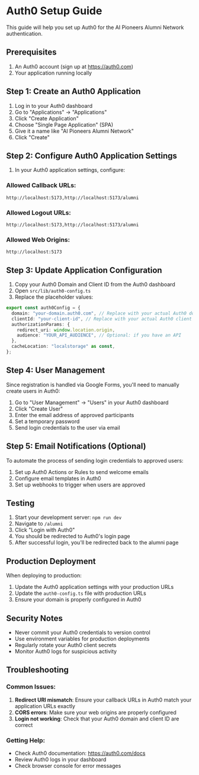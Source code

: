 # Auth0 Setup Guide

This guide will help you set up Auth0 for the AI Pioneers Alumni Network authentication.

## Prerequisites

1. An Auth0 account (sign up at https://auth0.com)
2. Your application running locally

## Step 1: Create an Auth0 Application

1. Log in to your Auth0 dashboard
2. Go to "Applications" → "Applications"
3. Click "Create Application"
4. Choose "Single Page Application" (SPA)
5. Give it a name like "AI Pioneers Alumni Network"
6. Click "Create"

## Step 2: Configure Auth0 Application Settings

1. In your Auth0 application settings, configure:

### Allowed Callback URLs:
```
http://localhost:5173,http://localhost:5173/alumni
```

### Allowed Logout URLs:
```
http://localhost:5173,http://localhost:5173/alumni
```

### Allowed Web Origins:
```
http://localhost:5173
```

## Step 3: Update Application Configuration

1. Copy your Auth0 Domain and Client ID from the Auth0 dashboard
2. Open `src/lib/auth0-config.ts`
3. Replace the placeholder values:

```typescript
export const auth0Config = {
  domain: "your-domain.auth0.com", // Replace with your actual Auth0 domain
  clientId: "your-client-id", // Replace with your actual Auth0 client ID
  authorizationParams: {
    redirect_uri: window.location.origin,
    audience: "YOUR_API_AUDIENCE", // Optional: if you have an API
  },
  cacheLocation: "localstorage" as const,
};
```

## Step 4: User Management

Since registration is handled via Google Forms, you'll need to manually create users in Auth0:

1. Go to "User Management" → "Users" in your Auth0 dashboard
2. Click "Create User"
3. Enter the email address of approved participants
4. Set a temporary password
5. Send login credentials to the user via email

## Step 5: Email Notifications (Optional)

To automate the process of sending login credentials to approved users:

1. Set up Auth0 Actions or Rules to send welcome emails
2. Configure email templates in Auth0
3. Set up webhooks to trigger when users are approved

## Testing

1. Start your development server: `npm run dev`
2. Navigate to `/alumni`
3. Click "Login with Auth0"
4. You should be redirected to Auth0's login page
5. After successful login, you'll be redirected back to the alumni page

## Production Deployment

When deploying to production:

1. Update the Auth0 application settings with your production URLs
2. Update the `auth0-config.ts` file with production URLs
3. Ensure your domain is properly configured in Auth0

## Security Notes

- Never commit your Auth0 credentials to version control
- Use environment variables for production deployments
- Regularly rotate your Auth0 client secrets
- Monitor Auth0 logs for suspicious activity

## Troubleshooting

### Common Issues:

1. **Redirect URI mismatch**: Ensure your callback URLs in Auth0 match your application URLs exactly
2. **CORS errors**: Make sure your web origins are properly configured
3. **Login not working**: Check that your Auth0 domain and client ID are correct

### Getting Help:

- Check Auth0 documentation: https://auth0.com/docs
- Review Auth0 logs in your dashboard
- Check browser console for error messages 